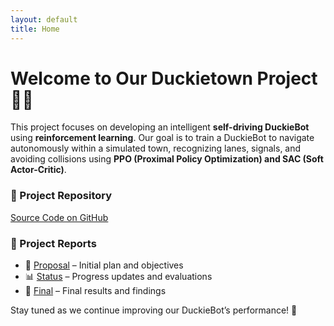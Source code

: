 ```yaml
---
layout: default
title: Home
---
```


# Welcome to Our Duckietown Project 🚗💨  

This project focuses on developing an intelligent **self-driving DuckieBot** using **reinforcement learning**. Our goal is to train a DuckieBot to navigate autonomously within a simulated town, recognizing lanes, signals, and avoiding collisions using **PPO (Proximal Policy Optimization) and SAC (Soft Actor-Critic)**.

### 🔗 Project Repository  
[Source Code on GitHub](https://github.com/marcusha429/duckieTown-chaewon-fans)

### 📑 Project Reports  
- 📜 [Proposal](proposal.html) – Initial plan and objectives  
- 📊 [Status](status.html) – Progress updates and evaluations  
- 🏁 [Final](final.html) – Final results and findings  

Stay tuned as we continue improving our DuckieBot’s performance! 🚀
